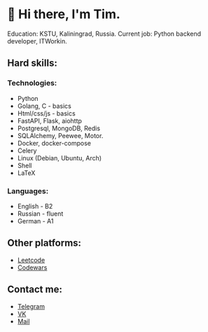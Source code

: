 # 👋 Hi there,  I'm Tim.
Education: KSTU, Kaliningrad, Russia.
Current job: Python backend developer, ITWorkin.
## Hard skills:
### Technologies:
* Python
* Golang, C - basics
* Html/css/js - basics
* FastAPI, Flask, aiohttp
* Postgresql, MongoDB, Redis
* SQLAlchemy, Peewee, Motor.
* Docker, docker-compose
* Celery
* Linux (Debian, Ubuntu, Arch)
* Shell
* LaTeX
### Languages:
* English - B2
* Russian - fluent
* German - A1
## Other platforms:
* [Leetcode](https://leetcode.com/timaracov/)
* [Codewars](https://www.codewars.com/users/timaracov) 
## Contact me:
* [Telegram](https://t.me/timaracov)
* [VK](https://vk.com/neyenburgt)
* [Mail](neyenburgz@mail.ru)
